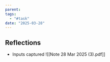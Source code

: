 ```yaml
---
parent: 
tags:
  - "#task"
date: "2025-03-28"
---
```

## Reflections
* Inputs captured ![[Note 28 Mar 2025 (3).pdf]]